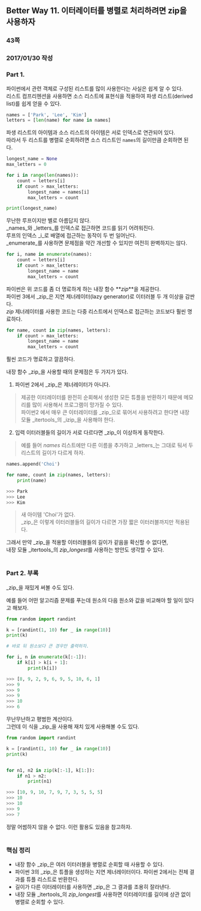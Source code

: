 ## Better Way 11. 이터레이터를 병렬로 처리하려면 zip을 사용하자

### 43쪽
### 2017/01/30 작성

### Part 1.
파이썬에서 관련 객체로 구성된 리스트를 많이 사용한다는 사실은 쉽게 알 수 있다.  
리스트 컴프리헨션을 사용하면 소스 리스트에 표현식을 적용하여 파생 리스트(derived list)를 쉽게 얻을 수 있다.  

```python
names = ['Park', 'Lee', 'Kim']
letters = [len(name) for name in names]
```

파생 리스트의 아이템과 소스 리스트의 아이템은 서로 인덱스로 연관되어 있다.  
따라서 두 리스트를 병렬로 순회하려면 소스 리스트인 `names`의 길이만큼 순회하면 된다.

```python
longest_name = None
max_letters = 0

for i in range(len(names)):
    count = letters[i]
    if count > max_letters:
        longest_name = names[i]
        max_letters = count

print(longest_name)
```

무난한 루프이지만 별로 아름답지 않다.  
_names_와 _letters_를 인덱스로 접근하면 코드를 읽기 어려워진다.  
루프의 인덱스 _i_로 배열에 접근하는 동작이 두 번 일어난다.  
_enumerate_를 사용하면 문제점을 약간 개선할 수 있지만 여전히 완벽하지는 않다.

```python
for i, name in enumerate(names):
    count = letters[i]
    if count > max_letters:
        longest_name = name
        max_letters = count
```

파이썬은 위 코드를 좀 더 명료하게 하는 내장 함수 **_zip_**을 제공한다.  
파이썬 3에서 _zip_은 지연 제너레이터(lazy generator)로 이터러블 두 개 이상을 감싼다.  
_zip_ 제너레이터를 사용한 코드는 다중 리스트에서 인덱스로 접근하는 코드보다 훨씬 명료하다.

```python
for name, count in zip(names, letters):
    if count > max_letters:
        longest_name = name
        max_letters = count
```

훨씬 코드가 명료하고 깔끔하다.  

내장 함수 _zip_을 사용할 때의 문제점은 두 가지가 있다.

1. 파이썬 2에서 _zip_은 제너레이터가 아니다.
> 제공한 이터레이터를 완전히 순회해서 생성한 모든 튜플을 반환하기 때문에 
> 메모리를 많이 사용해서 프로그램이 망가질 수 있다.  
> 파이썬2 에서 매우 큰 이터레이터를 _zip_으로 묶어서 사용하려고 한다면 내장 모듈 _itertools_의 _izip_을 사용해야 한다.

2. 입력 이터러블들의 길이가 서로 다르다면 _zip_이 이상하게 동작한다.  
> 예를 들어 _names_ 리스트에만 다른 이름을 추가하고 _letters_는 그대로 둬서 두 리스트의 길이가 다르게 하자.

```python
names.append('Choi')

for name, count in zip(names, letters):
    print(name)

>>> Park
>>> Lee
>>> Kim
```
> 새 아이템 'Choi'가 없다.  
> _zip_은 이렇게 이터러블들의 길이가 다르면 가장 짧은 이터러블까지만 적용된다.  

그래서 만약 _zip_을 적용할 이터러블들의 길이가 같음을 확신할 수 없다면,  
내장 모듈 _itertools_의 *zip_longest*를 사용하는 방안도 생각할 수 있다.
<br><br>

### Part 2. 부록
_zip_을 재밌게 써볼 수도 있다.  

예를 들어 어떤 알고리즘 문제를 푸는데 원소의 다음 원소와 값을 비교해야 할 일이 있다고 해보자.

```python
from random import randint

k = [randint(1, 10) for _ in range(10)]
print(k)

# 바로 뒤 원소보다 큰 경우만 출력하자.

for i, n in enumerate(k[:-1]):
    if k[i] > k[i + 1]:
        print(k[i])

>>> [8, 9, 2, 9, 6, 9, 5, 10, 6, 1]
>>> 9
>>> 9
>>> 9
>>> 10
>>> 6
```
무난무난하고 평범한 계산이다.  
그런데 이 식을 _zip_을 사용해 재치 있게 사용해볼 수도 있다.

```python
from random import randint

k = [randint(1, 10) for _ in range(10)]
print(k)


for n1, n2 in zip(k[:-1], k[1:]):
    if n1 > n2:
        print(n1)

>>> [10, 9, 10, 7, 9, 7, 3, 5, 5, 5]
>>> 10
>>> 10
>>> 9
>>> 7
```
정말 어썸하지 않을 수 없다. 이런 활용도 있음을 참고하자.
<br>
<br>


### 핵심 정리

* 내장 함수 _zip_은 여러 이터러블을 병렬로 순회할 때 사용할 수 있다.
* 파이썬 3의 _zip_은 튜플을 생성하는 지연 제너레이터이다. 파이썬 2에서는 전체 결과를 튜플 리스트로 반환한다.
* 길이가 다른 이터레이터를 사용하면 _zip_은 그 결과를 조용히 잘라낸다.
* 내장 모듈 _itertools_의 *zip_longest*를 사용하면 이터레이터를 길이에 상관 없이 병렬로 순회할 수 있다.
